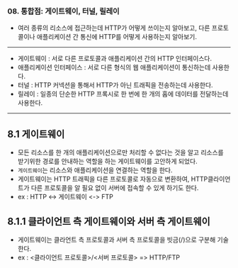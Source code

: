 ### 08. 통합점: 게이트웨이, 터널, 릴레이

- 여러 종류의 리소스에 접근하는데 HTTP가 어떻게 쓰이는지 알아보고, 다른 프로토콜이나 애플리케이션 간 통신에 HTTP를 어떻게 사용하는지 알아보기.

---

- 게이트웨이 : 서로 다른 프로토콜과 애플리케이션 간의 HTTP 인터페이스다.
- 애플리케이션 인터페이스 : 서로 다른 형식의 웹 애플리케이션이 통신하는데 사용한다.
- 터널 : HTTP 커넥션을 통해서 HTTP가 아닌 트래픽을 전송하는데 사용한다.
- 릴레이 : 일종의 단순한 HTTP 프록시로 한 번에 한 개의 홉에 데이터를 전달하는데 사용한다.

---

## 8.1 게이트웨이

- 모든 리소스를 한 개의 애플리케이션으로만 처리할 수 없다는 것을 알고 리소스를 받기위한 경로를 안내하는 역할을 하는 게이트웨이를 고안하게 되었다.
- `게이트웨이`는 리소스와 애플리케이션을 연결하는 역할을 한다.
- 게이트웨이는 HTTP 트래픽을 다른 프로토콜로 자동으로 변환하여, HTTP클라이언트가 다른 프로토콜을 알 필요 없이 서버에 접속할 수 있게 하기도 한다.
- ex : HTTP <-> 게이트웨이 <-> FTP

## 8.1.1 클라이언트 측 게이트웨이와 서버 측 게이트웨이

- 게이트웨이는 클라언트 측 프로토콜과 서버 측 프로토콜을 빗금(/)으로 구분해 기술한다.
- ex : <클라이언트 프로토콜>/<서버 프로토콜> => HTTP/FTP
